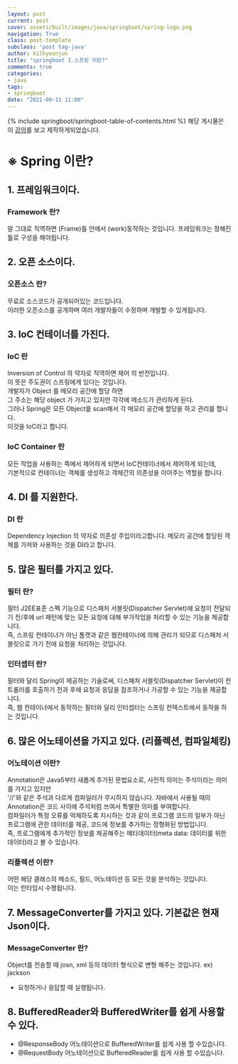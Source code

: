 ```yaml
---
layout: post
current: post
cover: assets/built/images/java/springboot/spring-logo.png
navigation: True
class: post-template
subclass: 'post tag-java'
author: kilhyeonjun
title: "springboot 1.스프링 이란?"
comments: true
categories:
- java
tags:
- springboot
date: "2021-09-11 11:00"
---
```

{% include springboot/springboot-table-of-contents.html %}
해당 게시물은 이 [강의](https://edu.goorm.io/learn/lecture/24604/스프링부트-개념정리)를 보고 제작하게되었습니다.
# ※ Spring 이란?
## 1. 프레임워크이다.  
### Framework 란?  
말 그대로 직역하면 (Frame)틀 안에서 (work)동작하는 것입니다.
프레임워크는 정해진 틀로 구성을 해야됩니다.

## 2. 오픈 소스이다.
### 오픈소스 란?  
무료로 소스코드가 공개되어있는 코드입니다.  
이러한 오픈소스를 공개하며 여러 개발자들이 수정하며 개발할 수 있게됩니다.

## 3. IoC 컨테이너를 가진다.
### IoC 란
Inversion of Control 의 약자로 직역하면 제어 의 반전입니다.  
이 뜻은 주도권이 스프링에게 있다는 것입니다.  
개발자가 Object 를 메모리 공간에 할당 하면  
그 주소는 해당 object 가 가지고 있지만 각각에 메소드가 관리하게 된다.  
그러나 Spring은 모든 Object를 scan해서 각 메모리 공간에 할당을 하고 관리를 합니다.  
이것을 IoC라고 합니다.
### IoC Container 란
모든 작업을 사용하는 쪽에서 제어하게 되면서 IoC컨테이너에서 제어하게 되는데,   
기본적으로 컨테이너는 객체를 생성하고 객체간의 의존성을 이어주는 역할을 합니다.

## 4. DI 를 지원한다.
### DI 란
Dependency Injection 의 약자로 의존성 주입이라고합니다.
메모리 공간에 할당된 객체를 가져와 사용하는 것을 DI라고 합니다.

## 5. 많은 필터를 가지고 있다.
### 필터 란?
필터 J2EE표준 스펙 기능으로 디스패처 서블릿(Dispatcher Servlet)에 요청이 전달되기 전/후에 url 패턴에 맞는 모든 요청에 대해 부가작업을 처리할 수 있는 기능을 제공합니다.   
즉, 스프링 컨테이너가 아닌 톰캣과 같은 웹컨테이너에 의해 관리가 되므로 디스패처 서블릿으로 가기 전에 요청을 처리하는 것입니다.
### 인터셉터 란?
필터와 달리 Spring이 제공하는 기술로써, 디스패처 서블릿(Dispatcher Servlet)이 컨트롤러를 호출하기 전과 후에 요청과 응답을 참조하거나 가공할 수 있는 기능을 제공합니다.   
즉, 웹 컨테이너에서 동작하는 필터와 달리 인터셉터는 스프링 컨텍스트에서 동작을 하는 것입니다.

## 6. 많은 어노테이션을 가지고 있다. (리플렉션, 컴파일체킹)
### 어노테이션 이란?
Annotation은 Java5부터 새롭게 추가된 문법요소로, 사전적 의미는 주석이라는 의미를 가지고 있지만   
'//'와 같은 주석과 다르게 컴파일러가 무시하지 않습니다.
자바에서 사용될 때의 Annotation은 코드 사이에 주석처럼 쓰여서 특별한 의미를 부여합니다.  
컴파일러가 특정 오류를 억제하도록 지시하는 것과 같이 프로그램 코드의 일부가 아닌 프로그램에 관한 데이터를 제공, 코드에 정보를 추가하는 정형화된 방법입니다.  
즉, 프로그램에게 추가적인 정보를 제공해주는 메타데이터(meta data: 데이터를 위한 데이터)라고 볼 수 있습니다.
### 리플렉션 이란?
어떤 해당 클래스의 메소드, 필드, 어노테이션 등 모든 것을 분석하는 것입니다.  
이는 런타임시 수행됩니다.

## 7. MessageConverter를 가지고 있다. 기본값은 현재 Json이다.
### MessageConverter 란?
Object를 전송할 때 josn, xml 등의 데이터 형식으로 변형 해주는 것입니다. ex) jackson
- 요청하거나 응답할 때 실행됩니다.

## 8. BufferedReader와 BufferedWriter를 쉽게 사용할 수 있다.
- @ResponseBody 어노테이션으로 BufferedWriter를 쉽게 사용 할 수있습니다.
- @RequestBody 어노테이션으로 BufferedReader를 쉽게 사용 할 수있습니다.